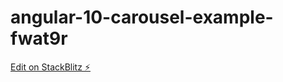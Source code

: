 # angular-10-carousel-example-fwat9r

[Edit on StackBlitz ⚡️](https://stackblitz.com/edit/angular-10-carousel-example-fwat9r)